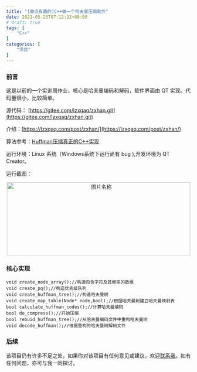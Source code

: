 ```yaml
---
title: "[做点有趣的]C++做一个哈夫曼压缩软件"
date: 2021-05-25T07:12:32+08:00
# draft: true
tags: [
    "C++"
]
categories: [
    "项目"
]
---
```


### 前言
这是以前的一个实训周作业，核心是哈夫曼编码和解码，软件界面由 QT 实现。代码量很小，比较简单。

源代码： [https://gitee.com/lzxqaq/zxhan.git](https://gitee.com/lzxqaq/zxhan.git)

介绍：[https://lzxqaq.com/post/zxhan/](https://lzxqaq.com/post/zxhan/)

算法参考：[Huffman压缩真正的C++实现](https://blog.csdn.net/small_hacker/article/details/52843738)


运行环境：Linux 系统（Windows系统下运行尚有 bug ),开发环境为 QT Creator。

运行截图：
<div  align="center">    
 <img src="https://cdn.jsdelivr.net/gh/lzxqaq/zxhan@master/images/zxhan.png" width = "500" height = "200" alt="图片名称" align=center /></div>
<!-- ![img](https://cdn.jsdelivr.net/gh/lzxqaq/zxhan@master/images/zxhan.png) -->


### 核心实现
```
void create_node_array();//构造包含字符及其频率的数组
void create_pq();//构造优先级队列
void create_huffman_tree();//构造哈夫曼树
void create_map_table(Node* node,bool);//根据哈夫曼树建立哈夫曼映射表
bool calculate_huffman_codes();//计算哈夫曼编码
bool do_compress();//开始压缩
bool rebuid_huffman_tree();//从哈夫曼编码文件中重构哈夫曼树
void decode_huffman();//根据重构的哈夫曼树解码文件

```

### 后续

该项目仍有许多不足之处，如果你对该项目有任何意见或建议，欢迎[联系我](https://lzxqaq.com/about/)。如有任何问题，亦可与我一同探讨。

